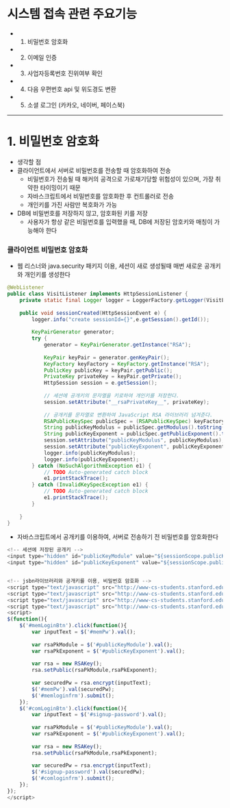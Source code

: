 # 시스템 접속 관련 주요기능

- 1. 비밀번호 암호화
- 2. 이메일 인증
- 3. 사업자등록번호 진위여부 확인
- 4. 다음 우편번호 api 및 위도경도 변환
- 5. 소셜 로그인 (카카오, 네이버, 페이스북)

***

# 1. 비밀번호 암호화
 - 생각할 점
  - 클라이언트에서 서버로 비밀번호를 전송할 때 암호화하여 전송
    - 비밀번호가 전송될 때 해커의 공격으로 가로채기당할 위험성이 있으며, 가장 취약한 타이밍이기 때문
    - 자바스크립트에서 비밀번호를 암호화한 후 컨트롤러로 전송
    - 개인키를 가진 사람만 복호화가 가능
  - DB에 비밀번호를 저장하지 않고, 암호화된 키를 저장
    - 사용자가 항상 같은 비밀번호를 입력했을 때, DB에 저장된 암호키와 매칭이 가능해야 한다

### 클라이언트 비밀번호 암호화
- 웹 리스너와 java.security 패키지 이용, 세션이 새로 생성될때 매번 새로운 공개키와 개인키를 생성한다   

```java
@WebListener
public class VisitListener implements HttpSessionListener {
	private static final Logger logger = LoggerFactory.getLogger(VisitListener.class);
	
	public void sessionCreated(HttpSessionEvent e) {
		logger.info("create sessionId={}",e.getSession().getId());
		
		KeyPairGenerator generator;
		try {
			generator = KeyPairGenerator.getInstance("RSA");
			
			KeyPair keyPair = generator.genKeyPair();
			KeyFactory keyFactory = KeyFactory.getInstance("RSA");
			PublicKey publicKey = keyPair.getPublic();
			PrivateKey privateKey = keyPair.getPrivate();
			HttpSession session = e.getSession();
			
			// 세션에 공개키의 문자열을 키로하여 개인키를 저장한다.
			session.setAttribute("__rsaPrivateKey__", privateKey);
			
			// 공개키를 문자열로 변환하여 JavaScript RSA 라이브러리 넘겨준다.
			RSAPublicKeySpec publicSpec = (RSAPublicKeySpec) keyFactory.getKeySpec(publicKey, RSAPublicKeySpec.class);
			String publicKeyModulus = publicSpec.getModulus().toString(16);
			String publicKeyExponent = publicSpec.getPublicExponent().toString(16);
			session.setAttribute("publicKeyModulus", publicKeyModulus);
			session.setAttribute("publicKeyExponent", publicKeyExponent);
			logger.info(publicKeyModulus);
			logger.info(publicKeyExponent);
		} catch (NoSuchAlgorithmException e1) {
			// TODO Auto-generated catch block
			e1.printStackTrace();
		} catch (InvalidKeySpecException e1) {
			// TODO Auto-generated catch block
			e1.printStackTrace();
		}
		
	}
}
```

- 자바스크립트에서 공개키를 이용하여, 서버로 전송하기 전 비밀번호를 암호화한다   

```javascript
<!-- 세션에 저장된 공개키 -->
<input type="hidden" id="publicKeyModule" value="${sessionScope.publicKeyModulus }">
<input type="hidden" id="publicKeyExponent" value="${sessionScope.publicKeyExponent }">


<!-- jsbn라이브러리와 공개키를 이용, 비밀번호 암호화 -->
<script type="text/javascript" src="http://www-cs-students.stanford.edu/~tjw/jsbn/jsbn.js"></script>        
<script type="text/javascript" src="http://www-cs-students.stanford.edu/~tjw/jsbn/rsa.js"></script>        
<script type="text/javascript" src="http://www-cs-students.stanford.edu/~tjw/jsbn/prng4.js"></script>        
<script type="text/javascript" src="http://www-cs-students.stanford.edu/~tjw/jsbn/rng.js"></script>
<script>
$(function(){
	$('#memLoginBtn').click(function(){
		var inputText = $('#memPw').val();
		
		var rsaPkModule = $('#publicKeyModule').val();
		var rsaPkExponent = $('#publicKeyExponent').val();
		
		var rsa = new RSAKey();
		rsa.setPublic(rsaPkModule,rsaPkExponent);
		
		var securedPw = rsa.encrypt(inputText);
		$('#memPw').val(securedPw);
		$('#memloginfrm').submit();
	});
	$('#comLoginBtn').click(function(){
		var inputText = $('#signup-password').val();
		
		var rsaPkModule = $('#publicKeyModule').val();
		var rsaPkExponent = $('#publicKeyExponent').val();
		
		var rsa = new RSAKey();
		rsa.setPublic(rsaPkModule,rsaPkExponent);
		
		var securedPw = rsa.encrypt(inputText);
		$('#signup-password').val(securedPw);
		$('#comloginfrm').submit();
	});
});
</script>
```
